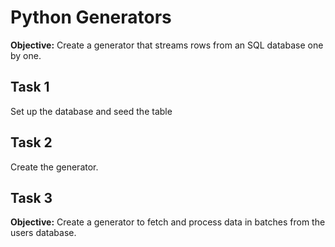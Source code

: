 # Python Generators

**Objective:** Create a generator that streams rows from an SQL database one by one.
## Task 1
Set up the database and seed the table

## Task 2
Create the generator.

## Task 3
**Objective:** Create a generator to fetch and process data in batches from the users database.